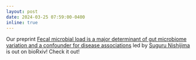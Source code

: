 ```yaml
---
layout: post
date: 2024-03-25 07:59:00-0400
inline: true
---
```


Our preprint [Fecal microbial load is a major determinant of gut microbiome variation and a confounder for disease associations](https://www.biorxiv.org/content/10.1101/2024.03.18.584290v1.abstract) led by [Suguru Nishijima](https://twitter.com/NishijimaSuguru) is out on bioRxiv! Check it out!
